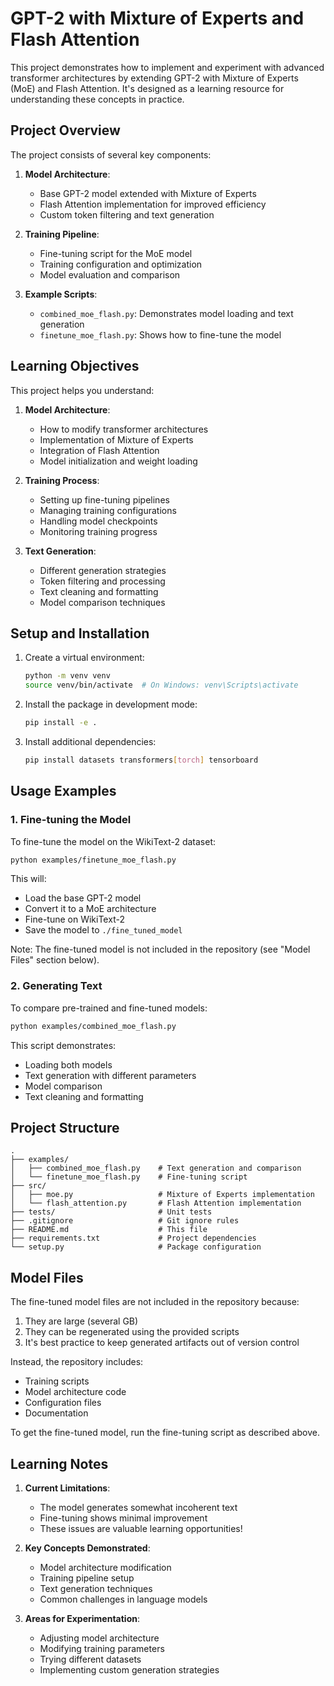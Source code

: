 # GPT-2 with Mixture of Experts and Flash Attention

This project demonstrates how to implement and experiment with advanced transformer architectures by extending GPT-2 with Mixture of Experts (MoE) and Flash Attention. It's designed as a learning resource for understanding these concepts in practice.

## Project Overview

The project consists of several key components:

1. **Model Architecture**:
   - Base GPT-2 model extended with Mixture of Experts
   - Flash Attention implementation for improved efficiency
   - Custom token filtering and text generation

2. **Training Pipeline**:
   - Fine-tuning script for the MoE model
   - Training configuration and optimization
   - Model evaluation and comparison

3. **Example Scripts**:
   - `combined_moe_flash.py`: Demonstrates model loading and text generation
   - `finetune_moe_flash.py`: Shows how to fine-tune the model

## Learning Objectives

This project helps you understand:

1. **Model Architecture**:
   - How to modify transformer architectures
   - Implementation of Mixture of Experts
   - Integration of Flash Attention
   - Model initialization and weight loading

2. **Training Process**:
   - Setting up fine-tuning pipelines
   - Managing training configurations
   - Handling model checkpoints
   - Monitoring training progress

3. **Text Generation**:
   - Different generation strategies
   - Token filtering and processing
   - Text cleaning and formatting
   - Model comparison techniques

## Setup and Installation

1. Create a virtual environment:
   ```bash
   python -m venv venv
   source venv/bin/activate  # On Windows: venv\Scripts\activate
   ```

2. Install the package in development mode:
   ```bash
   pip install -e .
   ```

3. Install additional dependencies:
   ```bash
   pip install datasets transformers[torch] tensorboard
   ```

## Usage Examples

### 1. Fine-tuning the Model

To fine-tune the model on the WikiText-2 dataset:
```bash
python examples/finetune_moe_flash.py
```

This will:
- Load the base GPT-2 model
- Convert it to a MoE architecture
- Fine-tune on WikiText-2
- Save the model to `./fine_tuned_model`

Note: The fine-tuned model is not included in the repository (see "Model Files" section below).

### 2. Generating Text

To compare pre-trained and fine-tuned models:
```bash
python examples/combined_moe_flash.py
```

This script demonstrates:
- Loading both models
- Text generation with different parameters
- Model comparison
- Text cleaning and formatting

## Project Structure

```
.
├── examples/
│   ├── combined_moe_flash.py    # Text generation and comparison
│   └── finetune_moe_flash.py    # Fine-tuning script
├── src/
│   ├── moe.py                   # Mixture of Experts implementation
│   └── flash_attention.py       # Flash Attention implementation
├── tests/                       # Unit tests
├── .gitignore                   # Git ignore rules
├── README.md                    # This file
├── requirements.txt             # Project dependencies
└── setup.py                     # Package configuration
```

## Model Files

The fine-tuned model files are not included in the repository because:
1. They are large (several GB)
2. They can be regenerated using the provided scripts
3. It's best practice to keep generated artifacts out of version control

Instead, the repository includes:
- Training scripts
- Model architecture code
- Configuration files
- Documentation

To get the fine-tuned model, run the fine-tuning script as described above.

## Learning Notes

1. **Current Limitations**:
   - The model generates somewhat incoherent text
   - Fine-tuning shows minimal improvement
   - These issues are valuable learning opportunities!

2. **Key Concepts Demonstrated**:
   - Model architecture modification
   - Training pipeline setup
   - Text generation techniques
   - Common challenges in language models

3. **Areas for Experimentation**:
   - Adjusting model architecture
   - Modifying training parameters
   - Trying different datasets
   - Implementing custom generation strategies

